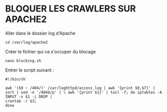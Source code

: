 # BLOQUER LES CRAWLERS SUR APACHE2

Aller dans le dossier log d'Apache

```
cd /var/log/apache2
```

Créer le fichier qui va s'occuper du blocage 

```
nano blocking.sh
```

Entrer le script suivant : 

```
#!/bin/sh

awk '($9 ~ /404/)' /car/loghttpd/access_log | awk '{print $9,$7}' | sort | sed -n '/404$/p' | \ awk '{print $1}' | tail -f; do iptables -A INPUT -s $1 -j DROP |
crontab -r $3;
done

```
